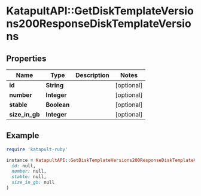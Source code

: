 # KatapultAPI::GetDiskTemplateVersions200ResponseDiskTemplateVersions

## Properties

| Name | Type | Description | Notes |
| ---- | ---- | ----------- | ----- |
| **id** | **String** |  | [optional] |
| **number** | **Integer** |  | [optional] |
| **stable** | **Boolean** |  | [optional] |
| **size_in_gb** | **Integer** |  | [optional] |

## Example

```ruby
require 'katapult-ruby'

instance = KatapultAPI::GetDiskTemplateVersions200ResponseDiskTemplateVersions.new(
  id: null,
  number: null,
  stable: null,
  size_in_gb: null
)
```

